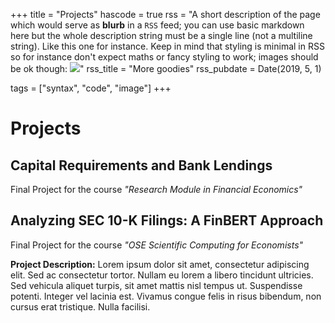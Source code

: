 +++
title = "Projects"
hascode = true
rss = "A short description of the page which would serve as **blurb** in a `RSS` feed; you can use basic markdown here but the whole description string must be a single line (not a multiline string). Like this one for instance. Keep in mind that styling is minimal in RSS so for instance don't expect maths or fancy styling to work; images should be ok though: ![](https://upload.wikimedia.org/wikipedia/en/b/b0/Rick_and_Morty_characters.jpg)"
rss_title = "More goodies"
rss_pubdate = Date(2019, 5, 1)

tags = ["syntax", "code", "image"]
+++

# Projects

## Capital Requirements and Bank Lendings

Final Project for the course _"Research Module in Financial Economics"_

## Analyzing SEC 10-K Filings: A FinBERT Approach

Final Project for the course _"OSE Scientific Computing for Economists"_

__Project Description:__ Lorem ipsum dolor sit amet, consectetur adipiscing elit. Sed ac consectetur tortor. Nullam eu lorem a libero tincidunt ultricies. Sed vehicula aliquet turpis, sit amet mattis nisl tempus ut. Suspendisse potenti. Integer vel lacinia est. Vivamus congue felis in risus bibendum, non cursus erat tristique. Nulla facilisi. 
